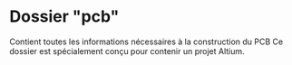 # Dossier "pcb"

 Contient toutes les informations nécessaires à la construction du PCB
 Ce dossier est spécialement conçu pour contenir un projet Altium.

